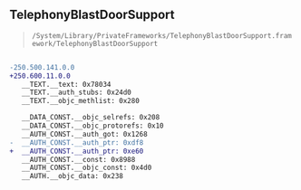 ## TelephonyBlastDoorSupport

> `/System/Library/PrivateFrameworks/TelephonyBlastDoorSupport.framework/TelephonyBlastDoorSupport`

```diff

-250.500.141.0.0
+250.600.11.0.0
   __TEXT.__text: 0x78034
   __TEXT.__auth_stubs: 0x24d0
   __TEXT.__objc_methlist: 0x280

   __DATA_CONST.__objc_selrefs: 0x208
   __DATA_CONST.__objc_protorefs: 0x10
   __AUTH_CONST.__auth_got: 0x1268
-  __AUTH_CONST.__auth_ptr: 0xdf8
+  __AUTH_CONST.__auth_ptr: 0xe60
   __AUTH_CONST.__const: 0x8988
   __AUTH_CONST.__objc_const: 0x4d0
   __AUTH.__objc_data: 0x238

```
